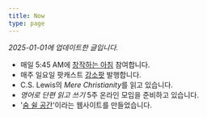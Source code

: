 ```yaml
---
title: Now
type: page
---
```


<style>
    time {
        display: none;
    }
    footer {
        display: none;
    }
    nav.post-navigation {
        display: none;
    }
</style>    

*2025-01-01에 업데이트한 글입니다.*

- 매일 5:45 AM에 [창작하는 아침][1] 참여합니다.
- 매주 일요일 팟캐스트 [강소팟][2] 발행합니다.
- C.S. Lewis의 *Mere Christianity*를 읽고 있습니다.
- *영어로 단편 읽고 쓰기* 5주 온라인 모임을 준비하고 있습니다.
- '[숨 쉴 공간](https://room.kangminsuk.com)'이라는 웹사이트를 만들었습니다.

[1]:	https://jagunbae.com/creators-morning-14/
[2]:	https://podcast.jagunbae.com